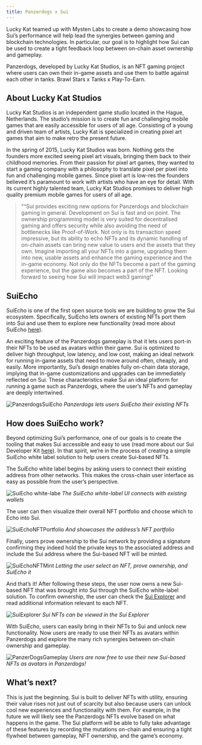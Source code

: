 ```yaml
---
title: Panzerdogs x Sui
---
```


Lucky Kat teamed up with Mysten Labs to create a demo showcasing how Sui’s performance will help lead the synergies between gaming and blockchain technologies. In particular, our goal is to highlight how Sui can be used to create a tight feedback loop between on-chain asset ownership and gameplay.

Panzerdogs, developed by Lucky Kat Studios, is an NFT gaming project where users can own their in-game assets and use them to battle against each other in tanks. Brawl Stars x Tanks x Play-To-Earn. 

## About Lucky Kat Studios 

Lucky Kat Studios is an independent game studio located in the Hague, Netherlands. The studio’s mission is to create fun and challenging mobile games that are easily accessible for users of all age. Consisting of a young and driven team of artists, Lucky Kat is specialized in creating pixel art games that aim to make retro the present future.

In the spring of 2015, Lucky Kat Studios was born. Nothing gets the founders more excited seeing pixel art visuals, bringing them back to their childhood memories. From their passion for pixel art games, they wanted to start a gaming company with a philosophy to translate pixel per pixel into fun and challenging mobile games. Since pixel art is low-res the founders believed it’s paramount to work with artists who have an eye for detail. With its current highly talented team, Lucky Kat Studios promises to deliver high quality premium mobile games for users of all age.

> "“Sui provides exciting new options for Panzerdogs and blockchain gaming in general. Development on Sui is fast and on point. The ownership programming model is very suited for decentralised gaming and offers security while also avoiding the need of bottlenecks like Proof-of-Work. Not only is its transaction speed impressive, but its ability to echo NFTs and its dynamic handling of on-chain assets can bring new value to users and the assets that they own. Imagine importing all your NFTs into a game, upgrading them into new, usable assets and enhance the gaming experience and the in-game economy. Not only do the NFTs become a part of the gaming experience, but the game also becomes a part of the NFT. Looking forward to seeing how Sui will impact web3 gaming!”

## SuiEcho

SuiEcho is one of the first open source tools we are building to grow the Sui ecosystem. Specifically, SuiEcho lets owners of existing NFTs port them into Sui and use them to explore new functionality (read more about SuiEcho [here](https://medium.com/@media-mysten/d3a59606dfcb)).

An exciting feature of the Panzerdogs gameplay is that it lets users port-in their NFTs to be used as avatars within their game. Sui is optimized to deliver high throughput, low latency, and low cost, making an ideal network for running in-game assets that need to move around often, cheaply, and easily. More importantly, Sui’s design enables fully on-chain data storage, implying that in-game customizations and upgrades can be immediately reflected on Sui. These characteristics make Sui an ideal platform for running a game such as Panzerdogs, where the user’s NFTs and gameplay are deeply intertwined.

![PanzerdogsSuiEcho](/static/suipanzerdogs1.png)
*Panzerdogs lets users SuiEcho their existing NFTs*

## How does SuiEcho work?

Beyond optimizing Sui’s performance, one of our goals is to create the tooling that makes Sui accessible and easy to use (read more about our Sui Developer Kit [here](https://medium.com/@media-mysten/488ec3f3f1d2)). In that spirit, we’re in the process of creating a simple SuiEcho white label solution to help users create Sui-based NFTs.

The SuiEcho white label begins by asking users to connect their existing address from other networks. This makes the cross-chain user interface as easy as possible from the user’s perspective.

![SuiEcho white-labe](/static/suipanzerdogs2.png)
*The SuiEcho white-label UI connects with existing wallets*

The user can then visualize their overall NFT portfolio and choose which to Echo into Sui.

![SuiEchoNFTPortfolio](/static/suipanzerdogs3.png)
*And showcases the address’s NFT portfolio*

Finally, users prove ownership to the Sui network by providing a signature confirming they indeed hold the private keys to the associated address and include the Sui address where the Sui-based NFT will be minted. 

![SuiEchoNFTMint](/static/suipanzerdogs4.png)
*Letting the user select an NFT, prove ownership, and SuiEcho it*

And that’s it! After following these steps, the user now owns a new Sui-based NFT that was brought into Sui through the SuiEcho white-label solution. To confirm ownership, the user can check the [Sui Explorer](https://github.com/MystenLabs/sui/blob/explorer-rest/explorer/README.md) and read additional information relevant to each NFT.

![SuiExplorer](/static/suipanzerdogs5.png)
*Sui NFTs can be viewed in the Sui Explorer*

With SuiEcho, users can easily bring in their NFTs to Sui and unlock new functionality. Now users are ready to use their NFTs as avatars within Panzerdogs and explore the many rich synergies between on-chain ownership and gameplay.

![PanzerDogsGameplay](/static/suipanzerdogs6.png)
*Users are now free to use their new Sui-based NFTs as avatars in Panzerdogs!*

## What’s next?

This is just the beginning. Sui is built to deliver NFTs with utility, ensuring their value rises not just out of scarcity but also because users can unlock cool new experiences and functionality with them. For example, in the future we will likely see the Panzerdogs NFTs evolve based on what happens in the game. The Sui platform will be able to fully take advantage of these features by recording the mutations on-chain and ensuring a tight flywheel between gameplay, NFT ownership, and the game’s economy.
